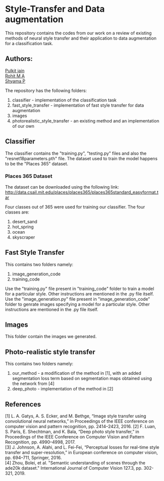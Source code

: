 # Style-Transfer and Data augmentation
This repository contains the codes from our work on a review of existing methods of neural style transfer and their application to data augmentation for a classification task.

## Authors:
<a href="https://github.com/jainpulkit54">Pulkit jain</a> </br>
<a href="https://github.com/rohitma38">Rohit M A</a> </br>
<a href="https://github.com/shyama95">Shyama P</a> </br>

The repository has the following folders:
1) classifier - implementation of the classification task
2) fast_style_transfer - implementation of fast style transfer for data augmentation
3) images
4) photorealistic_style_transfer - an existing method and an implementation of our own

## Classifier
The classifier contains the "training.py", "testing.py" files and also the "resnet18parameters.pth" file.
The dataset used to train the model happens to be the "Places 365" dataset.

### Places 365 Dataset
The dataset can be downloaded using the following link:
http://data.csail.mit.edu/places/places365/places365standard_easyformat.tar

Four classes out of 365 were used for training our classifier. The four classes are:
1) desert_sand
2) hot_spring
3) ocean
4) skyscraper

## Fast Style Transfer
This contains two folders namely:
1) image_generation_code
2) training_code

Use the "training.py" file present in "training_code" folder to train a model for a particular style. Other instructions are mentioned in the .py file itself.
Use the "image_generation.py" file present in "image_generation_code" folder to genrate images specifying a model for a particular style. Other instructions are mentioned in the .py file itself.

## Images
This folder contain the images we generated.

## Photo-realistic style transfer
This contains two folders namely:
1) our_method - a modification of the method in [1], with an added segmentation loss term based on segmentation maps obtained using the network from [4]
2) deep_photo - implementation of the method in [2]


## References
[1] L. A. Gatys, A. S. Ecker, and M. Bethge, “Image style transfer using convolutional neural networks,” in Proceedings of the IEEE conference on computer vision and pattern recognition, pp. 2414–2423, 2016.
[2] F. Luan, S. Paris, E. Shechtman, and K. Bala, “Deep photo style transfer,” in Proceedings of the IEEE Conference on Computer Vision and Pattern Recognition, pp. 4990–4998, 2017.  
[3] J. Johnson, A. Alahi, and L. Fei-Fei, “Perceptual losses for real-time style transfer and super-resolution,” in European conference on computer vision, pp. 694–711, Springer, 2016.  
[4] Zhou, Bolei, et al. "Semantic understanding of scenes through the ade20k dataset." International Journal of Computer Vision 127.3, pp. 302-321, 2019.

